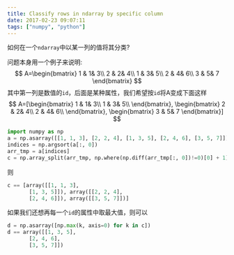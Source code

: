 ```yaml
---
title: Classify rows in ndarray by specific column
date: 2017-02-23 09:07:11
tags: ["numpy", "python"]
---
```


如何在一个`ndarray`中以某一列的值将其分类?

<!--more-->

问题本身用一个例子来说明:
$$
A=\begin{bmatrix}
1 &  1& 3\\ 
2 &  2& 4\\ 
1 &  3& 5\\ 
2 &  4& 6\\ 
3 &  5& 7
\end{bmatrix}
$$
其中第一列是数值的`id`，后面是某种属性，我们希望按`id`将A变成下面这样
$$
A=[\begin{bmatrix}
1 &  1& 3\\ 
1 &  3& 5\\ 
\end{bmatrix},
\begin{bmatrix}
2 &  2& 4\\ 
2 &  4& 6\\ 
\end{bmatrix},
\begin{bmatrix}
3 &  5& 7
\end{bmatrix}]
$$

``` python
import numpy as np
a = np.asarray([[1, 1, 3], [2, 2, 4], [1, 3, 5], [2, 4, 6], [3, 5, 7]])
indices = np.argsort(a[:, 0])
arr_tmp = a[indices]
c = np.array_split(arr_tmp, np.where(np.diff(arr_tmp[:, 0])!=0)[0] + 1)
```

则

``` python
c == [array([[1, 1, 3],
       [1, 3, 5]]), array([[2, 2, 4],
       [2, 4, 6]]), array([[3, 5, 7]])]
```

如果我们还想再每一个`id`的属性中取最大值，则可以

``` python
d = np.asarray([np.max(k, axis=0) for k in c])
d == array([[1, 3, 5],
       [2, 4, 6],
       [3, 5, 7]])
```

